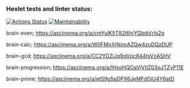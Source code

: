 ### Hexlet tests and linter status:
[![Actions Status](https://github.com/AksiDimon/frontend-project-44/workflows/hexlet-check/badge.svg)](https://github.com/AksiDimon/frontend-project-44/actions)
[![Maintainability](https://api.codeclimate.com/v1/badges/b101d5d7d285ead555e4/maintainability)](https://codeclimate.com/github/AksiDimon/frontend-project-44/maintainability)

brain-even; 
https://asciinema.org/a/cmYulK5T92I6hjYQlpbVrIs2g

brain-calc;
https://asciinema.org/a/W0FMnXjfkjnrAZQw4zuDQzDUP

brain-gcd;
https://asciinema.org/a/CC2YDZiJq9qVpc844tsVzASHV

brain-progression;
https://asciinema.org/a/lHxoHQOaVjVtlZ03oJTZyP11E

brain-prime;
https://asciinema.org/a/etS9g5pDPX6JeMFdOiU4Y6atD


